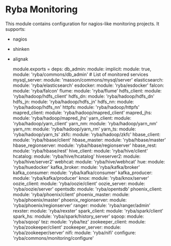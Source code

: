 
# Ryba Monitoring

This module contains configuration for nagios-like monitoring projects.
It supports:
* nagios   
* shinken   
* alignak   

    module.exports =
      deps:
        db_admin: module: implicit: module: true, module: 'ryba/commons/db_admin'
        # List of monitored services
        mysql_server: module: 'masson/commons/mysql/server'
        elasticsearch: module: 'ryba/elasticsearch'
        esdocker: module: 'ryba/esdocker'
        falcon: module: 'ryba/falcon'
        flume: module: 'ryba/flume'
        hdfs_client: module: 'ryba/hadoop/hdfs_client'
        hdfs_dn: module: 'ryba/hadoop/hdfs_dn'
        hdfs_jn: module: 'ryba/hadoop/hdfs_jn'
        hdfs_nn: module: 'ryba/hadoop/hdfs_nn'
        httpfs: module: 'ryba/hadoop/httpfs'
        mapred_client: module: 'ryba/hadoop/mapred_client'
        mapred_jhs: module: 'ryba/hadoop/mapred_jhs'
        yarn_client: module: 'ryba/hadoop/yarn_client'
        yarn_nm: module: 'ryba/hadoop/yarn_nm'
        yarn_rm: module: 'ryba/hadoop/yarn_rm'
        yarn_ts: module: 'ryba/hadoop/yarn_ts'
        zkfc: module: 'ryba/hadoop/zkfc'
        hbase_client: module: 'ryba/hbase/client'
        hbase_master: module: 'ryba/hbase/master'
        hbase_regionserver: module: 'ryba/hbase/regionserver'
        hbase_rest: module: 'ryba/hbase/rest'
        hive_client: module: 'ryba/hive/client'
        hcatalog: module: 'ryba/hive/hcatalog'
        hiveserver2: module: 'ryba/hive/server2'
        webhcat: module: 'ryba/hive/webhcat'
        hue: module: 'ryba/huedocker'
        kafka_broker: module: 'ryba/kafka/broker'
        kafka_consumer: module: 'ryba/kafka/consumer'
        kafka_producer: module: 'ryba/kafka/producer'
        knox: module: 'ryba/knox/server'
        oozie_client: module: 'ryba/oozie/client'
        oozie_server: module: 'ryba/oozie/server'
        opentsdb: module: 'ryba/opentsdb'
        phoenix_client: module: 'ryba/phoenix/client'
        phoenix_master: module: 'ryba/phoenix/master'
        phoenix_regionserver: module: 'ryba/phoenix/regionserver'
        ranger: module: 'ryba/ranger/admin'
        rexster: module: 'ryba/rexster'
        spark_client: module: 'ryba/spark/client'
        spark_hs: module: 'ryba/spark/history_server'
        sqoop: module: 'ryba/sqoop'
        tez: module: 'ryba/tez'
        zookeeper_client: module: 'ryba/zookeeper/client'
        zookeeper_server: module: 'ryba/zookeeper/server'
        nifi: module: 'ryba/nifi'
      configure: 'ryba/commons/monitoring/configure'
